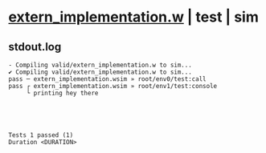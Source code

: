 # [extern_implementation.w](../../../../examples/tests/valid/extern_implementation.w) | test | sim

## stdout.log
```log
- Compiling valid/extern_implementation.w to sim...
✔ Compiling valid/extern_implementation.w to sim...
pass ─ extern_implementation.wsim » root/env0/test:call   
pass ┌ extern_implementation.wsim » root/env1/test:console
     └ printing hey there
 




Tests 1 passed (1) 
Duration <DURATION>

```

